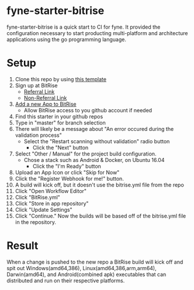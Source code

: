 # fyne-starter-bitrise
fyne-starter-bitrise is a quick start to CI for fyne. It provided the configuration necessary to start producting multi-platform and architecture applications using the go programming language.

# Setup
1. Clone this repo by using [this template](http://template.link "https://github.com/garrettcorn/fyne-starter-bitrise/generate")
1. Sign up at BitRise
    - [Referral Link](https://app.bitrise.io/referral/1cfba1cf5ffbaf60 "BitRise Referral Link") 
    - [Non-Referral Link](https://app.bitrise.io/ "BitRise Non-Referral Link")
1. [Add a new App to BitRise](https://app.bitrise.io/apps/add "BitRise add app")
    - Allow BitRise access to you github account if needed
1. Find this starter in your github repos
1. Type in "master" for branch selection
1. There will likely be a message about "An error occured during the validation process"
    - Select the "Restart scanning without validation" radio button
        - Click the "Next" button
1. Select "Other / Manual" for the project build configuration.
    - Chose a stack such as Android & Docker, on Ubuntu 16.04
        - Click the "I'm Ready" button
1. Upload an App Icon or click "Skip for Now"
1. Click the "Register Webhook for me!" button.
1. A build will kick off, but it doesn't use the bitrise.yml file from the repo
1. Click "Open Workflow Editor"
1. Click "BitRise.yml"
1. Click "Store in app repository"
1. Click "Update Settings"
1. Click "Continue." Now the builds will be based off of the bitrise.yml file in the repository.

# Result
When a change is pushed to the new repo a BitRise build will kick off and spit out Windows(amd64,386), Linux(amd64,386,arm,arm64), Darwin(amd64), and Android(combined apk) executables that can distributed and run on their respective platforms.
